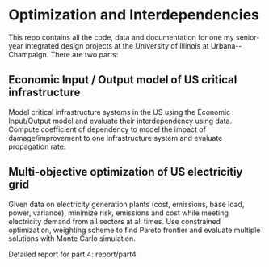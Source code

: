 # Optimization and Interdependencies

This repo contains all the code, data and documentation for one my senior-year integrated design projects at the University of Illinois at Urbana--Champaign. There are two parts: 

## Economic Input / Output model of US critical infrastructure

Model critical infrastructure systems in the US using the Economic Input/Output model and evaluate their interdependency using data. 
Compute coefficient of dependency to model the impact of damage/improvement to one infrastructure system and evaluate propagation rate. 

## Multi-objective optimization of US electricitiy grid

Given data on electricity generation plants (cost, emissions, base load, power, variance), minimize risk, emissions and cost while meeting electricity demand from all sectors at all times.
Use constrained optimization, weighting scheme to find Pareto frontier and evaluate multiple solutions with Monte Carlo simulation.

Detailed report for part 4: report/part4
